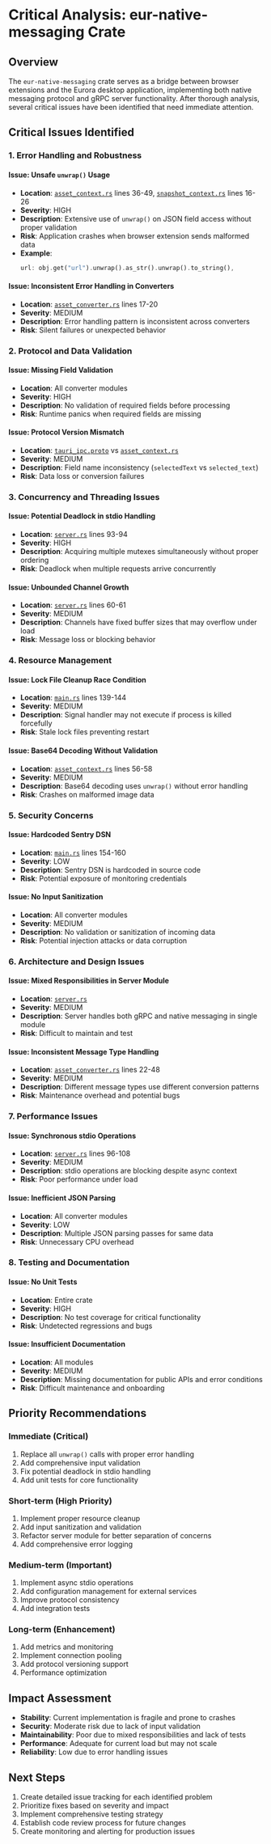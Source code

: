 # Critical Analysis: eur-native-messaging Crate

## Overview

The `eur-native-messaging` crate serves as a bridge between browser extensions and the Eurora desktop application, implementing both native messaging protocol and gRPC server functionality. After thorough analysis, several critical issues have been identified that need immediate attention.

## Critical Issues Identified

### 1. **Error Handling and Robustness**

#### Issue: Unsafe `unwrap()` Usage
- **Location**: [`asset_context.rs`](../src/asset_context.rs) lines 36-49, [`snapshot_context.rs`](../src/snapshot_context.rs) lines 16-26
- **Severity**: HIGH
- **Description**: Extensive use of `unwrap()` on JSON field access without proper validation
- **Risk**: Application crashes when browser extension sends malformed data
- **Example**:
  ```rust
  url: obj.get("url").unwrap().as_str().unwrap().to_string(),
  ```

#### Issue: Inconsistent Error Handling in Converters
- **Location**: [`asset_converter.rs`](../src/asset_converter.rs) lines 17-20
- **Severity**: MEDIUM
- **Description**: Error handling pattern is inconsistent across converters
- **Risk**: Silent failures or unexpected behavior

### 2. **Protocol and Data Validation**

#### Issue: Missing Field Validation
- **Location**: All converter modules
- **Severity**: HIGH
- **Description**: No validation of required fields before processing
- **Risk**: Runtime panics when required fields are missing

#### Issue: Protocol Version Mismatch
- **Location**: [`tauri_ipc.proto`](../../../proto/tauri_ipc.proto) vs [`asset_context.rs`](../src/asset_context.rs)
- **Severity**: MEDIUM
- **Description**: Field name inconsistency (`selectedText` vs `selected_text`)
- **Risk**: Data loss or conversion failures

### 3. **Concurrency and Threading Issues**

#### Issue: Potential Deadlock in stdio Handling
- **Location**: [`server.rs`](../src/server.rs) lines 93-94
- **Severity**: HIGH
- **Description**: Acquiring multiple mutexes simultaneously without proper ordering
- **Risk**: Deadlock when multiple requests arrive concurrently

#### Issue: Unbounded Channel Growth
- **Location**: [`server.rs`](../src/server.rs) lines 60-61
- **Severity**: MEDIUM
- **Description**: Channels have fixed buffer sizes that may overflow under load
- **Risk**: Message loss or blocking behavior

### 4. **Resource Management**

#### Issue: Lock File Cleanup Race Condition
- **Location**: [`main.rs`](../src/main.rs) lines 139-144
- **Severity**: MEDIUM
- **Description**: Signal handler may not execute if process is killed forcefully
- **Risk**: Stale lock files preventing restart

#### Issue: Base64 Decoding Without Validation
- **Location**: [`asset_context.rs`](../src/asset_context.rs) lines 56-58
- **Severity**: MEDIUM
- **Description**: Base64 decoding uses `unwrap()` without error handling
- **Risk**: Crashes on malformed image data

### 5. **Security Concerns**

#### Issue: Hardcoded Sentry DSN
- **Location**: [`main.rs`](../src/main.rs) lines 154-160
- **Severity**: LOW
- **Description**: Sentry DSN is hardcoded in source code
- **Risk**: Potential exposure of monitoring credentials

#### Issue: No Input Sanitization
- **Location**: All converter modules
- **Severity**: MEDIUM
- **Description**: No validation or sanitization of incoming data
- **Risk**: Potential injection attacks or data corruption

### 6. **Architecture and Design Issues**

#### Issue: Mixed Responsibilities in Server Module
- **Location**: [`server.rs`](../src/server.rs)
- **Severity**: MEDIUM
- **Description**: Server handles both gRPC and native messaging in single module
- **Risk**: Difficult to maintain and test

#### Issue: Inconsistent Message Type Handling
- **Location**: [`asset_converter.rs`](../src/asset_converter.rs) lines 22-48
- **Severity**: MEDIUM
- **Description**: Different message types use different conversion patterns
- **Risk**: Maintenance overhead and potential bugs

### 7. **Performance Issues**

#### Issue: Synchronous stdio Operations
- **Location**: [`server.rs`](../src/server.rs) lines 96-108
- **Severity**: MEDIUM
- **Description**: stdio operations are blocking despite async context
- **Risk**: Poor performance under load

#### Issue: Inefficient JSON Parsing
- **Location**: All converter modules
- **Severity**: LOW
- **Description**: Multiple JSON parsing passes for same data
- **Risk**: Unnecessary CPU overhead

### 8. **Testing and Documentation**

#### Issue: No Unit Tests
- **Location**: Entire crate
- **Severity**: HIGH
- **Description**: No test coverage for critical functionality
- **Risk**: Undetected regressions and bugs

#### Issue: Insufficient Documentation
- **Location**: All modules
- **Severity**: MEDIUM
- **Description**: Missing documentation for public APIs and error conditions
- **Risk**: Difficult maintenance and onboarding

## Priority Recommendations

### Immediate (Critical)
1. Replace all `unwrap()` calls with proper error handling
2. Add comprehensive input validation
3. Fix potential deadlock in stdio handling
4. Add unit tests for core functionality

### Short-term (High Priority)
1. Implement proper resource cleanup
2. Add input sanitization and validation
3. Refactor server module for better separation of concerns
4. Add comprehensive error logging

### Medium-term (Important)
1. Implement async stdio operations
2. Add configuration management for external services
3. Improve protocol consistency
4. Add integration tests

### Long-term (Enhancement)
1. Add metrics and monitoring
2. Implement connection pooling
3. Add protocol versioning support
4. Performance optimization

## Impact Assessment

- **Stability**: Current implementation is fragile and prone to crashes
- **Security**: Moderate risk due to lack of input validation
- **Maintainability**: Poor due to mixed responsibilities and lack of tests
- **Performance**: Adequate for current load but may not scale
- **Reliability**: Low due to error handling issues

## Next Steps

1. Create detailed issue tracking for each identified problem
2. Prioritize fixes based on severity and impact
3. Implement comprehensive testing strategy
4. Establish code review process for future changes
5. Create monitoring and alerting for production issues